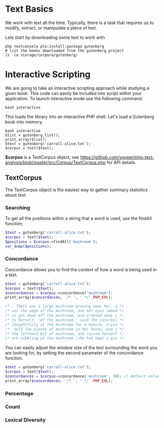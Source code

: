 # Text Basics

We work with text all the time. Typically, there is a task that requires us to modify,
extract, or manipulate a piece of text. 

Lets start by downloading some text to work with
```
php textconsole pta:install:package gutenberg
# list the books downloaded from the gutenberg project
ls -la storage/corpora/gutenberg/
```

# Interactive Scripting
We are going to take an interactive scripting approach while studying a given book.
This code can easily be included into script within your application. To launch 
interactive mode use the following command. 

```
bash interactive
```

This loads the library into an interactive PHP shell. Let's load a Gutenberg book into memory.

```
bash interactive
$list = gutenberg_list();
print_array($list);
$text = gutenberg('carroll-alice.txt');
$corpus = text($text);
```

**$corpus** is a TextCorpus object, see https://github.com/yooper/php-text-analysis/blob/master/src/Corpus/TextCorpus.php
for API details.


## TextCorpus
The TextCorpus object is the easiest way to gather summary statistics about text.

### Searching 

To get all the positions within a string that a word is used, use the findAll function;

```php
$text = gutenberg('carroll-alice.txt');
$corpus = text($text);
$positions = $corpus->findAll('mushroom');
var_dump($positions);
````

### Concordance

Concordance allows you to find the context of how a word is being used in a text.

```php
$text = gutenberg('carroll-alice.txt');
$corpus = text($text);
$concordances = $corpus->concordance('mushroom');
print_array($concordances, '/* ', ' */'.PHP_EOL);

/* . There was a large mushroom growing near her, a */
/* ver the edge of the mushroom, and her eyes immed */
/* it got down off the mushroom, and crawled away i */
/* to herself. 'Of the mushroom,' said the Caterpil */
/* thoughtfully at the mushroom for a minute, tryin */
/*  held the pieces of mushroom in her hands, and s */
/* the lefthand bit of mushroom, and raised herself */
/* ork nibbling at the mushroom (she had kept a pie */

```

You can easily adjust the window size of the text surrounding the word you are
looking for, by setting the second parameter of the concordance function.  

```php
$text = gutenberg('carroll-alice.txt');
$corpus = text($text);
$concordances = $corpus->concordance('mushroom', 30); // default value is 20
print_array($concordances, '/* ', ' */'.PHP_EOL);
```

### Percentage



### Count

### Lexical Diversity







